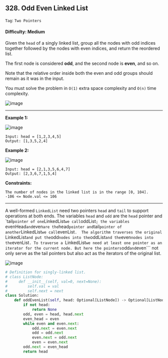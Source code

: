 ## 328. Odd Even Linked List

```Tag```: ```Two Pointers```

#### Difficulty: Medium

Given the ```head``` of a singly linked list, group all the nodes with odd indices together followed by the nodes with even indices, and return the reordered list.

The first node is considered __odd__, and the second node is __even__, and so on.

Note that the relative order inside both the even and odd groups should remain as it was in the input.

You must solve the problem in ```O(1)``` extra space complexity and ```O(n)``` time complexity.

![image](https://user-images.githubusercontent.com/35042430/210615097-0904f926-59b0-4340-95d5-90f0e1bec733.png)

---

__Example 1:__

![image](https://assets.leetcode.com/uploads/2021/03/10/oddeven-linked-list.jpg)
```
Input: head = [1,2,3,4,5]
Output: [1,3,5,2,4]
```

__Example 2:__

![image](https://assets.leetcode.com/uploads/2021/03/10/oddeven2-linked-list.jpg)
```
Input: head = [2,1,3,5,6,4,7]
Output: [2,3,6,7,1,5,4]
```

__Constraints:__
```
The number of nodes in the linked list is in the range [0, 104].
-106 <= Node.val <= 106
```
---

A well-formed ```LinkedList``` need two pointers ```head``` and ```tail``` to support operations at both ends. The variables ```head``` and ```odd``` are the ```head``` pointer and `tail``` pointer of one ```LinkedList``` we call ```oddList```; the variables ```evenHead``` and ```even``` are the ```head``` pointer and ```tail``` pointer of another ```LinkedList``` we call ```evenList```. 
The algorithm traverses the original ```LinkedList``` and put the ```odd``` nodes into the ```oddList``` and the ```even``` nodes into the ```evenList```. To traverse a ```LinkedList``` we need at least one pointer as an iterator for the current node. But here the pointers ```odd``` and ```even``` not only serve as the tail pointers but also act as the iterators of the original list.

![image](https://leetcode.com/problems/odd-even-linked-list/solutions/127831/Figures/328_Odd_Even.svg)

```Python
# Definition for singly-linked list.
# class ListNode:
#     def __init__(self, val=0, next=None):
#         self.val = val
#         self.next = next
class Solution:
    def oddEvenList(self, head: Optional[ListNode]) -> Optional[ListNode]:
        if not head:
            return None
        odd, even = head, head.next
        even_head = even
        while even and even.next:
            odd.next = even.next
            odd = odd.next
            even.next = odd.next
            even = even.next
        odd.next = even_head
        return head
```
